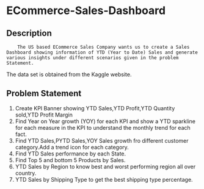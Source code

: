 # ECommerce-Sales-Dashboard

## Description
        The US based ECommerce Sales Company wants us to create a Sales Dashboard showing information of YTD (Year to Date) Sales and generate various insights under different scenarios given in the problem Statement.
The data set is obtained from the Kaggle website.

## Problem Statement
1. Create KPI Banner showing YTD Sales,YTD Profit,YTD Quantity sold,YTD Profit Margin
2. Find Year on Year growth (YOY) for each KPI and show a YTD sparkline for each measure in the KPI to understand the monthly trend for each fact.
3. Find YTD Sales,PYTD Sales,YOY Sales growth fro different customer category.Add a trend icon for each category.
4. Find YTD Sales performance by each State.
5. Find Top 5 and bottom 5 Products by Sales.
6. YTD Sales by Region to know best and worst performing region all over country.
7. YTD Sales by Shipping Type to get the best shipping type percentage.
